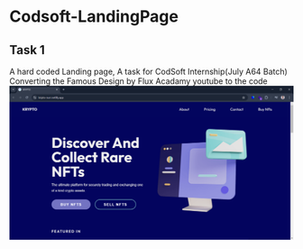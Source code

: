# Codsoft-LandingPage
## Task 1
A hard coded Landing page, A task for CodSoft Internship(July A64 Batch) <br/>
Converting the Famous Design by Flux Acadamy youtube to the code <br/>
<img  alt="img" src="https://github.com/iam-nur/Codsoft-LandingPage/blob/main/Screenshot%20(20).png">
